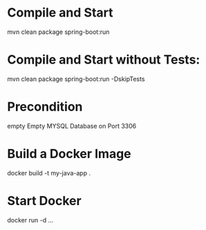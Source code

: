 # Compile and Start
mvn clean package spring-boot:run

# Compile and Start without Tests:
mvn clean package spring-boot:run -DskipTests

# Precondition
empty Empty MYSQL Database on Port 3306

# Build a Docker Image
docker build -t my-java-app .

# Start Docker
docker run -d ...